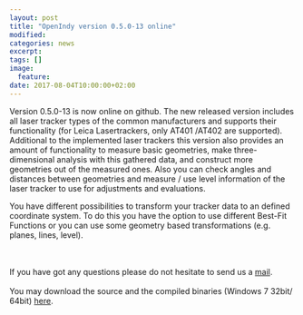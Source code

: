 ```yaml
---
layout: post
title: "OpenIndy version 0.5.0-13 online"
modified:
categories: news
excerpt:
tags: []
image:
  feature:
date: 2017-08-04T10:00:00+02:00
---
```


Version 0.5.0-13 is now online on github. The new released version includes all laser tracker types of the common manufacturers and supports their functionality (for Leica Lasertrackers, only AT401 /AT402 are supported).
Additional to the implemented laser trackers this version also provides an amount of functionality to measure basic geometries, make three- dimensional analysis with this gathered data, and construct more geometries out of the measured ones.
Also you can check angles and distances between geometries and measure / use level information of the laser tracker to use for adjustments and evaluations.

You have different possibilities to transform your tracker data to an defined coordinate system. To do this you have the option to use different Best-Fit Functions or you can use some geometry based transformations (e.g. planes, lines, level).

<br><br>
If you have got any questions please do not hesitate to send us a [mail](https://openindy.github.io/posts/contact.html).
<br><br>
You may download the source and the compiled binaries (Windows 7 32bit/ 64bit) [here](https://openindy.github.io/download/).

<br><br>
